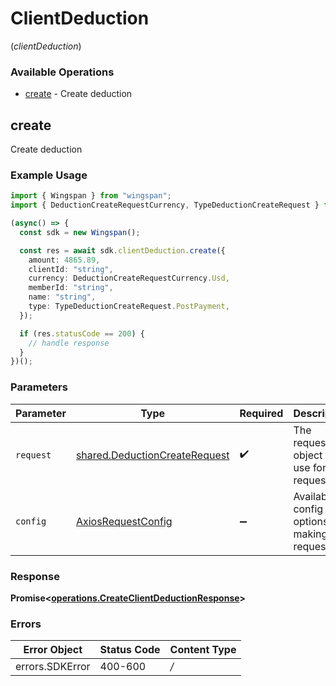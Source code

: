 # ClientDeduction
(*clientDeduction*)

### Available Operations

* [create](#create) - Create deduction

## create

Create deduction

### Example Usage

```typescript
import { Wingspan } from "wingspan";
import { DeductionCreateRequestCurrency, TypeDeductionCreateRequest } from "wingspan/dist/sdk/models/shared";

(async() => {
  const sdk = new Wingspan();

  const res = await sdk.clientDeduction.create({
    amount: 4865.89,
    clientId: "string",
    currency: DeductionCreateRequestCurrency.Usd,
    memberId: "string",
    name: "string",
    type: TypeDeductionCreateRequest.PostPayment,
  });

  if (res.statusCode == 200) {
    // handle response
  }
})();
```

### Parameters

| Parameter                                                                          | Type                                                                               | Required                                                                           | Description                                                                        |
| ---------------------------------------------------------------------------------- | ---------------------------------------------------------------------------------- | ---------------------------------------------------------------------------------- | ---------------------------------------------------------------------------------- |
| `request`                                                                          | [shared.DeductionCreateRequest](../../sdk/models/shared/deductioncreaterequest.md) | :heavy_check_mark:                                                                 | The request object to use for the request.                                         |
| `config`                                                                           | [AxiosRequestConfig](https://axios-http.com/docs/req_config)                       | :heavy_minus_sign:                                                                 | Available config options for making requests.                                      |


### Response

**Promise<[operations.CreateClientDeductionResponse](../../sdk/models/operations/createclientdeductionresponse.md)>**
### Errors

| Error Object    | Status Code     | Content Type    |
| --------------- | --------------- | --------------- |
| errors.SDKError | 400-600         | */*             |

